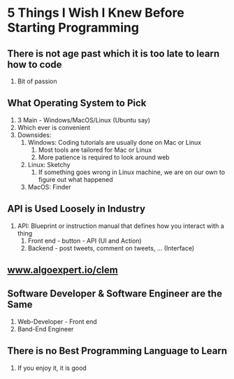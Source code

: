 # 5 Things I Wish I Knew Before Starting Programming #
## There is not age past which it is too late to learn how to code ##
1. Bit of passion

## What Operating System to Pick ##
1. 3 Main - Windows/MacOS/Linux (Ubuntu say)
2. Which ever is convenient
3. Downsides:
	1. Windows: Coding tutorials are usually done on Mac or Linux
		1. Most tools are tailored for Mac or Linux
		2. More patience is required to look around web
	2. Linux: Sketchy
		1. If something goes wrong in Linux machine, we are on our own to figure out what happened
	3. MacOS: Finder

## API is Used Loosely in Industry ##
1. API: Blueprint or instruction manual that defines how you interact with a thing
	1. Front end - button - API (UI and Action)
	2. Backend - post tweets, comment on tweets, ... (Interface)

## www.algoexpert.io/clem ##
## Software Developer & Software Engineer are the Same ##
1. Web-Developer - Front end
2. Band-End Engineer

## There is no Best Programming Language to Learn ##
1. If you enjoy it, it is good